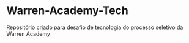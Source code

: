 # Warren-Academy-Tech
Repositório criado para desafio de tecnologia do processo seletivo da Warren Academy
